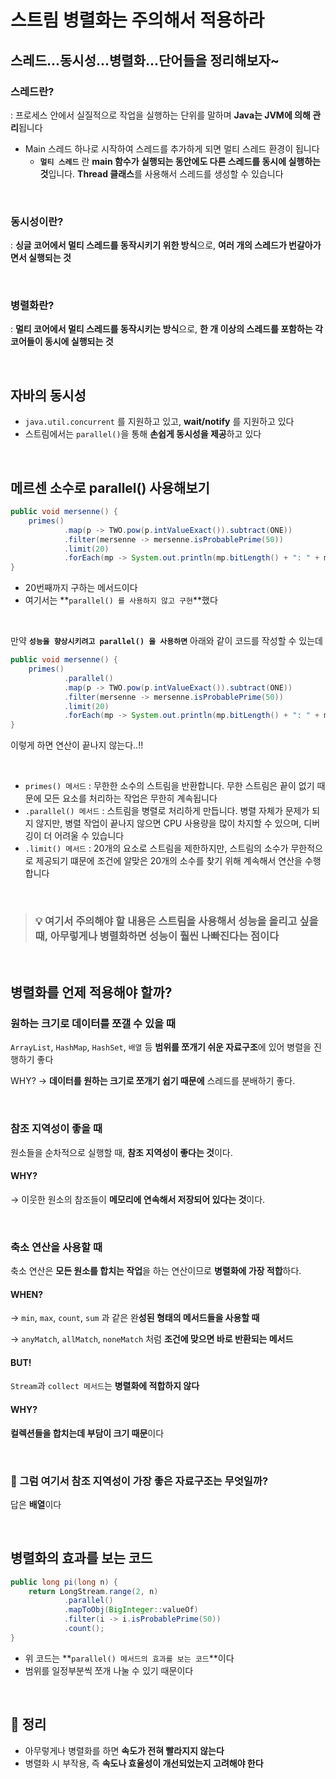 # 스트림 병렬화는 주의해서 적용하라

## 스레드...동시성...병렬화...단어들을 정리해보자~
### 스레드란?
: 프로세스 안에서 실질적으로 작업을 실행하는 단위를 말하며 **Java는 JVM에 의해 관리**됩니다

* Main 스레드 하나로 시작하여 스레드를 추가하게 되면 멀티 스레드 환경이 됩니다
    * **`멀티 스레드`** 란 **main 함수가 실행되는 동안에도 다른 스레드를 동시에 실행하는 것**입니다. **Thread 클래스**를 사용해서 스레드를 생성할 수 있습니다

</br>

### 동시성이란?
: **싱글 코어에서 멀티 스레드를 동작시키기 위한 방식**으로, **여러 개의 스레드가 번갈아가면서 실행되는 것**

</br>

### 병렬화란?
: **멀티 코어에서 멀티 스레드를 동작시키는 방식**으로, **한 개 이상의 스레드를 포함하는 각 코어들이 동시에 실행되는 것**

</br>

## 자바의 동시성
* `java.util.concurrent` 를 지원하고 있고, **wait/notify** 를 지원하고 있다
* 스트림에서는 `parallel()`을 통해 **손쉽게 동시성을 제공**하고 있다

</br>

## 메르센 소수로 parallel() 사용해보기
```java
public void mersenne() {
    primes()
            .map(p -> TWO.pow(p.intValueExact()).subtract(ONE))
            .filter(mersenne -> mersenne.isProbablePrime(50))
            .limit(20)
            .forEach(mp -> System.out.println(mp.bitLength() + ": " + mp));
}
```

* 20번째까지 구하는 메서드이다
* 여기서는 **`parallel() 를 사용하지 않고 구현`**했다

</br>

만약 **`성능을 향상시키려고 parallel() 을 사용하면`** 아래와 같이 코드를 작성할 수 있는데

```java
public void mersenne() {
    primes()
            .parallel()
            .map(p -> TWO.pow(p.intValueExact()).subtract(ONE))
            .filter(mersenne -> mersenne.isProbablePrime(50))
            .limit(20)
            .forEach(mp -> System.out.println(mp.bitLength() + ": " + mp));
}
```
이렇게 하면 연산이 끝나지 않는다..!!

</br>

* `primes() 메서드` : 무한한 소수의 스트림을 반환합니다. 무한 스트림은 끝이 없기 때문에 모든 요소를 처리하는 작업은 무한히 계속됩니다
* `.parallel() 메서드` : 스트림을 병렬로 처리하게 만듭니다. 병렬 자체가 문제가 되지 않지만, 병렬 작업이 끝나지 않으면 CPU 사용량을 많이 차지할 수 있으며, 디버깅이 더 어려울 수 있습니다
* `.limit() 메서드` : 20개의 요소로 스트림을 제한하지만, 스트림의 소수가 무한적으로 제공되기 떄문에 조건에 알맞은 20개의 소수를 찾기 위해 계속해서 연산을 수행합니다

</br>

> ### 💡 여기서 주의해야 할 내용은 스트림을 사용해서 성능을 올리고 싶을 때, 아무렇게나 병렬화하면 성능이 훨씬 나빠진다는 점이다

</br>

## 병렬화를 언제 적용해야 할까?
### 원하는 크기로 데이터를 쪼갤 수 있을 때
`ArrayList`, `HashMap`, `HashSet`, `배열` 등 **범위를 쪼개기 쉬운 자료구조**에 있어 병렬을 진행하기 좋다

WHY?
→ **데이터를 원하는 크기로 쪼개기 쉽기 때문에** 스레드를 분배하기 좋다.

</br>

### 참조 지역성이 좋을 때
원소들을 순차적으로 실행할 때, **참조 지역성이 좋다는 것**이다.

#### WHY?
→ 이웃한 원소의 참조들이 **메모리에 연속해서 저장되어 있다는 것**이다.

</br>

### 축소 연산을 사용할 때
축소 연산은 **모든 원소를 합치는 작업**을 하는 연산이므로 **병렬화에 가장 적합**하다.

#### WHEN?
→ `min`, `max`, `count`, `sum` 과 같은 완**성된 형태의 메서드들을 사용할 때**

→ `anyMatch`, `allMatch`, `noneMatch` 처럼 **조건에 맞으면 바로 반환되는 메서드**

#### BUT!
`Stream`과 `collect 메서드`는 **병렬화에 적합하지 않다**

#### WHY?
**컬렉션들을 합치는데 부담이 크기 때문**이다

</br>

### 🤔 그럼 여기서 참조 지역성이 가장 좋은 자료구조는 무엇일까?
답은 **배열**이다

</br>

## 병렬화의 효과를 보는 코드
```java
public long pi(long n) {
    return LongStream.range(2, n)
            .parallel()
            .mapToObj(BigInteger::valueOf)
            .filter(i -> i.isProbablePrime(50))
            .count();
}
```

* 위 코드는 **`parallel() 메서드의 효과를 보는 코드`**이다
* 범위를 일정부분씩 쪼개 나눌 수 있기 때문이다

</br>

## 🎯 정리
* 아무렇게나 병렬화를 하면 **속도가 전혀 빨라지지 않는다**
* 병렬화 시 부작용, 즉 **속도나 효율성이 개선되었는지 고려해야 한다**
